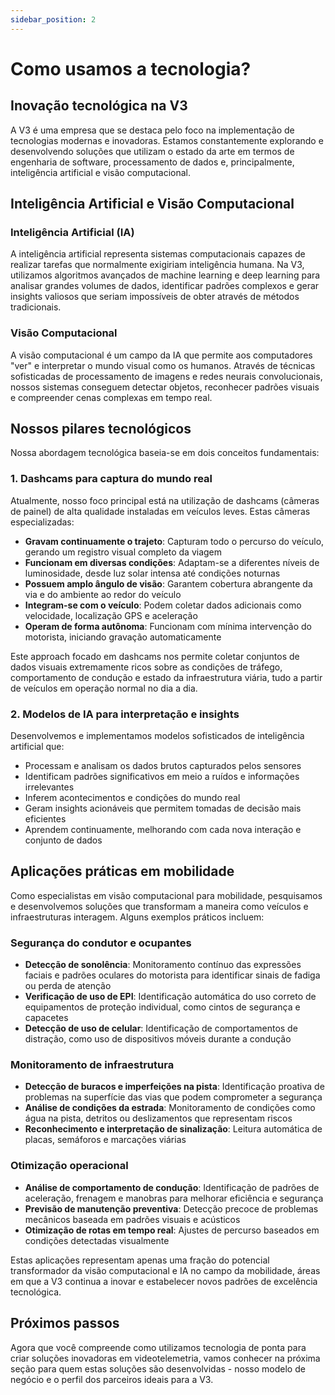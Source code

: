 ```yaml
---
sidebar_position: 2
---
```


# Como usamos a tecnologia?

## Inovação tecnológica na V3

A V3 é uma empresa que se destaca pelo foco na implementação de tecnologias modernas e inovadoras. Estamos constantemente explorando e desenvolvendo soluções que utilizam o estado da arte em termos de engenharia de software, processamento de dados e, principalmente, inteligência artificial e visão computacional.

## Inteligência Artificial e Visão Computacional

### Inteligência Artificial (IA)
A inteligência artificial representa sistemas computacionais capazes de realizar tarefas que normalmente exigiriam inteligência humana. Na V3, utilizamos algoritmos avançados de machine learning e deep learning para analisar grandes volumes de dados, identificar padrões complexos e gerar insights valiosos que seriam impossíveis de obter através de métodos tradicionais.

### Visão Computacional
A visão computacional é um campo da IA que permite aos computadores "ver" e interpretar o mundo visual como os humanos. Através de técnicas sofisticadas de processamento de imagens e redes neurais convolucionais, nossos sistemas conseguem detectar objetos, reconhecer padrões visuais e compreender cenas complexas em tempo real.

## Nossos pilares tecnológicos

Nossa abordagem tecnológica baseia-se em dois conceitos fundamentais:

### 1. Dashcams para captura do mundo real

Atualmente, nosso foco principal está na utilização de dashcams (câmeras de painel) de alta qualidade instaladas em veículos leves. Estas câmeras especializadas:

- **Gravam continuamente o trajeto**: Capturam todo o percurso do veículo, gerando um registro visual completo da viagem
- **Funcionam em diversas condições**: Adaptam-se a diferentes níveis de luminosidade, desde luz solar intensa até condições noturnas
- **Possuem amplo ângulo de visão**: Garantem cobertura abrangente da via e do ambiente ao redor do veículo
- **Integram-se com o veículo**: Podem coletar dados adicionais como velocidade, localização GPS e aceleração
- **Operam de forma autônoma**: Funcionam com mínima intervenção do motorista, iniciando gravação automaticamente

Este approach focado em dashcams nos permite coletar conjuntos de dados visuais extremamente ricos sobre as condições de tráfego, comportamento de condução e estado da infraestrutura viária, tudo a partir de veículos em operação normal no dia a dia.

### 2. Modelos de IA para interpretação e insights

Desenvolvemos e implementamos modelos sofisticados de inteligência artificial que:

- Processam e analisam os dados brutos capturados pelos sensores
- Identificam padrões significativos em meio a ruídos e informações irrelevantes
- Inferem acontecimentos e condições do mundo real
- Geram insights acionáveis que permitem tomadas de decisão mais eficientes
- Aprendem continuamente, melhorando com cada nova interação e conjunto de dados

## Aplicações práticas em mobilidade

Como especialistas em visão computacional para mobilidade, pesquisamos e desenvolvemos soluções que transformam a maneira como veículos e infraestruturas interagem. Alguns exemplos práticos incluem:

### Segurança do condutor e ocupantes
- **Detecção de sonolência**: Monitoramento contínuo das expressões faciais e padrões oculares do motorista para identificar sinais de fadiga ou perda de atenção
- **Verificação de uso de EPI**: Identificação automática do uso correto de equipamentos de proteção individual, como cintos de segurança e capacetes
- **Detecção de uso de celular**: Identificação de comportamentos de distração, como uso de dispositivos móveis durante a condução

### Monitoramento de infraestrutura
- **Detecção de buracos e imperfeições na pista**: Identificação proativa de problemas na superfície das vias que podem comprometer a segurança
- **Análise de condições da estrada**: Monitoramento de condições como água na pista, detritos ou deslizamentos que representam riscos
- **Reconhecimento e interpretação de sinalização**: Leitura automática de placas, semáforos e marcações viárias

### Otimização operacional
- **Análise de comportamento de condução**: Identificação de padrões de aceleração, frenagem e manobras para melhorar eficiência e segurança
- **Previsão de manutenção preventiva**: Detecção precoce de problemas mecânicos baseada em padrões visuais e acústicos
- **Otimização de rotas em tempo real**: Ajustes de percurso baseados em condições detectadas visualmente

Estas aplicações representam apenas uma fração do potencial transformador da visão computacional e IA no campo da mobilidade, áreas em que a V3 continua a inovar e estabelecer novos padrões de excelência tecnológica.

## Próximos passos

Agora que você compreende como utilizamos tecnologia de ponta para criar soluções inovadoras em videotelemetria, vamos conhecer na próxima seção para quem estas soluções são desenvolvidas - nosso modelo de negócio e o perfil dos parceiros ideais para a V3.


